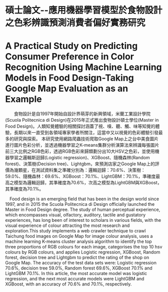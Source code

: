 # 碩士論文--應用機器學習模型於食物設計之色彩辨識預測消費者偏好實務研究
# A Practical Study on Predicting Consumer Preference in Color Recognition Using Machine Learning Models in Food Design-Taking Google Map Evaluation as an Example</br>

&emsp;&emsp;食物設計是自1997年開始自設計界萌芽的新興領域，米蘭工業設計學院(Scuola Politecnica di Design)在2015年正式推出食物設計碩士學位(Master in Food Design)。人類知覺體驗的相關探討涵蓋了視、嗅、聽、觸、味等知覺的體驗，長期以來一直受到各領域專家學者所關注，這當中又以視覺的色彩體驗引發最多的研究與探索。
本研究使用網路爬蟲技術爬取Google Map上之台中美食圖片進行圖片色彩分析，並透過機器學習之K-means集群分析演算法來辨識每張圖片前三大比例之RGB色彩，透過RGB色彩來歸類劃分出10大HSV之色彩，並使用機器學習之邏輯斯迴歸(Logistic regression)、XGBoost、隨機森林(Random forest)、決策樹(Decision tree)、Lightgbm，來預測店家之Google Map上的評價為幾顆星，在測試資料集之準確分別為：邏輯迴歸：70.6%、決策樹：59.0%、隨機森林：69.6%、XGBoost：70.1%、LightGBM：70.1%，準確度最高之模型為邏輯迴歸，其準確度為70.6%，次高之模型為LightGBM與XGBoost，其準確度為70.1%。</br>

&emsp;Food design is an emerging field that has been in the design world since 1997, and in 2015 the Scuola Politecnica di Design officially launched the Master in Food Design degree. The study of human perceptual experience, which encompasses visual, olfactory, auditory, tactile and gustatory experiences, has long been of interest to scholars in various fields, with the visual experience of colour attracting the most research and exploration.This study implements a web crawler technique to crawl Taichung food images on Google Map for image colour analysis, uses a machine learning K-means cluster analysis algorithm to identify the top three proportions of RGB colours for each image, categorises the top 10 hsv colours by RGB colours, and applies Logistic regression, XGBoost, Random forest, decision tree and Lightgbm to predict the rating of the shop on Google Map. The accuracy of the test data sets were: Logistic regression 70.6%, decision tree 59.0%, Random forest 69.6%, XGBoost 70.1% and LightGBM 70.1%. In this article, the most accurate model was logistic regression, and the next most accurate models were LightGBM and XGBoost, with an accuracy of 70.6% and 70.1%, respectively.
